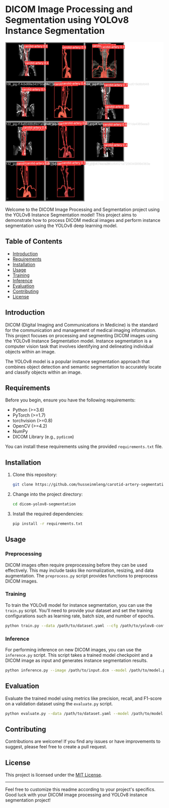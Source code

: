 # DICOM Image Processing and Segmentation using YOLOv8 Instance Segmentation

![Project Logo](results.jpeg)

Welcome to the DICOM Image Processing and Segmentation project using the YOLOv8 Instance Segmentation model! This project aims to demonstrate how to process DICOM medical images and perform instance segmentation using the YOLOv8 deep learning model.

## Table of Contents

- [Introduction](#introduction)
- [Requirements](#requirements)
- [Installation](#installation)
- [Usage](#usage)
- [Training](#training)
- [Inference](#inference)
- [Evaluation](#evaluation)
- [Contributing](#contributing)
- [License](#license)

## Introduction

DICOM (Digital Imaging and Communications in Medicine) is the standard for the communication and management of medical imaging information. This project focuses on processing and segmenting DICOM images using the YOLOv8 Instance Segmentation model. Instance segmentation is a computer vision task that involves identifying and delineating individual objects within an image.

The YOLOv8 model is a popular instance segmentation approach that combines object detection and semantic segmentation to accurately locate and classify objects within an image.

## Requirements

Before you begin, ensure you have the following requirements:

- Python (>=3.6)
- PyTorch (>=1.7)
- torchvision (>=0.8)
- OpenCV (>=4.2)
- NumPy
- DICOM Library (e.g., `pydicom`)

You can install these requirements using the provided `requirements.txt` file.

## Installation

1. Clone this repository:
   ```sh
   git clone https://github.com/husseinmleng/carotid-artery-segmentation.git
   ```

2. Change into the project directory:
   ```sh
   cd dicom-yolov8-segmentation
   ```

3. Install the required dependencies:
   ```sh
   pip install -r requirements.txt
   ```

## Usage

### Preprocessing

DICOM images often require preprocessing before they can be used effectively. This may include tasks like normalization, resizing, and data augmentation. The `preprocess.py` script provides functions to preprocess DICOM images.

### Training

To train the YOLOv8 model for instance segmentation, you can use the `train.py` script. You'll need to provide your dataset and set the training configurations such as learning rate, batch size, and number of epochs.

```sh
python train.py --data /path/to/dataset.yaml --cfg /path/to/yolov8-config.yaml --weights /path/to/initial/weights.pth
```

### Inference

For performing inference on new DICOM images, you can use the `inference.py` script. This script takes a trained model checkpoint and a DICOM image as input and generates instance segmentation results.

```sh
python inference.py --image /path/to/input.dcm --model /path/to/model.pth --output /path/to/output.png
```

## Evaluation

Evaluate the trained model using metrics like precision, recall, and F1-score on a validation dataset using the `evaluate.py` script.

```sh
python evaluate.py --data /path/to/dataset.yaml --model /path/to/model.pth
```

## Contributing

Contributions are welcome! If you find any issues or have improvements to suggest, please feel free to create a pull request.

## License

This project is licensed under the [MIT License](LICENSE).

---

Feel free to customize this readme according to your project's specifics. Good luck with your DICOM image processing and YOLOv8 instance segmentation project!